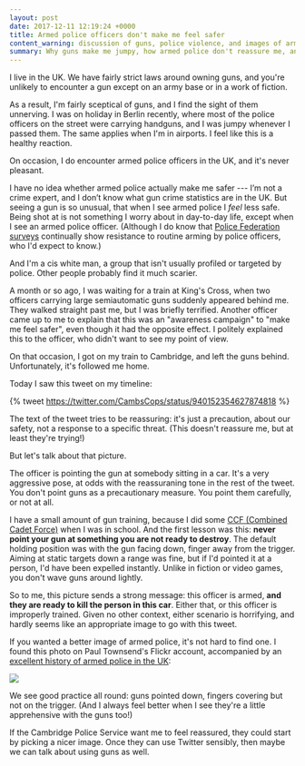 ```yaml
---
layout: post
date: 2017-12-11 12:19:24 +0000
title: Armed police officers don't make me feel safer
content_warning: discussion of guns, police violence, and images of armed police.
summary: Why guns make me jumpy, how armed police don't reassure me, and why you need to be careful about the images you use in tweets.
---
```


I live in the UK.
We have fairly strict laws around owning guns, and you're unlikely to encounter a gun except on an army base or in a work of fiction.

As a result, I'm fairly sceptical of guns, and I find the sight of them unnerving.
I was on holiday in Berlin recently, where most of the police officers on the street were carrying handguns, and I was jumpy whenever I passed them.
The same applies when I'm in airports.
I feel like this is a healthy reaction.

On occasion, I do encounter armed police officers in the UK, and it's never pleasant.

I have no idea whether armed police actually make me safer --- I’m not a crime expert, and I don’t know what gun crime statistics are in the UK.
But seeing a gun is so unusual, that when I see armed police I *feel* less safe.
Being shot at is not something I worry about in day-to-day life, except when I see an armed police officer.
(Although I do know that [Police Federation surveys][survey] continually show resistance to routine arming by police officers, who I'd expect to know.)

[survey]: http://www.polfed.org/newsroom/4954.aspx

And I'm a cis white man, a group that isn't usually profiled or targeted by police.
Other people probably find it much scarier.

A month or so ago, I was waiting for a train at King's Cross, when two officers carrying large semiautomatic guns suddenly appeared behind me.
They walked straight past me, but I was briefly terrified.
Another officer came up to me to explain that this was an "awareness campaign" to "make me feel safer", even though it had the opposite effect.
I politely explained this to the officer, who didn't want to see my point of view.

On that occasion, I got on my train to Cambridge, and left the guns behind.
Unfortunately, it's followed me home.

<!-- summary -->

Today I saw this tweet on my timeline:

{% tweet https://twitter.com/CambsCops/status/940152354627874818 %}

The text of the tweet tries to be reassuring: it's just a precaution, about our safety, not a response to a specific threat.
(This doesn't reassure me, but at least they're trying!)

But let's talk about that picture.

The officer is pointing the gun at somebody sitting in a car.
It's a very aggressive pose, at odds with the reassuraning tone in the rest of the tweet.
You don't point guns as a precautionary measure.
You point them carefully, or not at all.

I have a small amount of gun training, because I did some [CCF (Combined Cadet Force)][ccf] when I was in school.
And the first lesson was this: **never point your gun at something you are not ready to destroy**.
The default holding position was with the gun facing down, finger away from the trigger.
Aiming at static targets down a range was fine, but if I'd pointed it at a person, I'd have been expelled instantly.
Unlike in fiction or video games, you don't wave guns around lightly.

So to me, this picture sends a strong message: this officer is armed, **and they are ready to kill the person in this car**.
Either that, or this officer is improperly trained.
Given no other context, either scenario is horrifying, and hardly seems like an appropriate image to go with this tweet.

If you wanted a better image of armed police, it's not hard to find one.
I found this photo on Paul Townsend's Flickr account, accompanied by an [excellent history of armed police in the UK][flickr]:

![](/images/2017/armed_police.jpg)

We see good practice all round: guns pointed down, fingers covering but not on the trigger.
(And I always feel better when I see they're a little apprehensive with the guns too!)

If the Cambridge Police Service want me to feel reassured, they could start by picking a nicer image.
Once they can use Twitter sensibly, then maybe we can talk about using guns as well.

[ccf]: https://en.wikipedia.org/wiki/Combined_Cadet_Force
[flickr]: https://www.flickr.com/photos/brizzlebornandbred/5742583484
